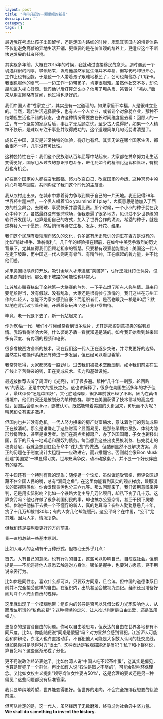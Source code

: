 ```yaml
---
layout: post
title: "冉冉升起的一颗耀眼的新星"
description: ""
category: 
tags: []
---
```


最近我在考虑让孩子出国留学，还是走国内路线的时候，发现其实国内的培养体系不仅能避免高额的异地生活开销，更重要的是在价值观的培养上，更适应这个不断快速发展的社会环境。

其实很多年前，大概在2015年的时候，我就动过直接移民的念头。那时遇到一个境遇相似的同事，攀谈起来，发现他虽然家庭生活并不幸福，但写代码却很开心。工作上也有回报，于是他一个人带着孩子艰难地移民了，公司也帮他办了L1绿卡。我很佩服他的勇气——一边工作一边带孩子，肯定很艰难。虽然他社交不多，却总是能直入核心话题。我问他以后打算怎么办？他甩了甩头发，笑着说：“凉办。”后来从朋友圈略有耳闻，他过得也挺好的。

我们中国人讲“成家立业”，其实是有一定道理的。如果家庭不幸福，人是很难立业的。当然，现代生活选择很多，也有人一个人立业，或者谈个对象就立业，那种不结婚但生活也不错的状态。也许这种情况需要放在长时间维度里去看：回顾人的一生，有一个坚实的家庭后盾，事业才无后顾之忧。至少古人说得好，如果一个人精神不快乐，是难以专注于事业并取得成功的，这个道理简单几句话就讲清楚了。

成长在中国，其实是非常独特的体验，有好也有坏。其实无论在哪个国家生活，都会很不一样，几乎没有可比性。

这种独特性在于：我们这个民族刚从百年屈辱中站起来，大家都在拼命努力让生活变得更好，国家也从过去的意识形态斗争，进化到如今的精细化运营和管理，有挑战也有机会。

好在整个国家的人都在奋发图强，努力改变自己，改变国家的命运。这种冥冥中的内心呼喊与回应，共同构成了我们这个时代的主旋律。

我从农村走出来，在城市中靠着努力争取到属于自己的一片天地。我还记得98年世界杯主题曲里，一个黑人唱着“Do you mind if I play”，大概意思是他加入了西方的社会舞台，去踢球、享受快乐并赢得比赛。那个时候，一个小小的种子就在我心中种下了。虽然最终没有驰骋球场，但我走遍了很多地方，见识过不少世界级的软件开发团队，也算是用自己的方式，加入了世界合作的洪流。希望的种子，就是这样给人一个愿景，然后悄悄等待它生根、发芽、开花、结果。

我们这个民族有着璀璨而悠久的文化，许多富有历史教训的词汇在西方是没有的，比如“鹬蚌相争，渔翁得利”。几千年的经验摆在眼前，在如今中美竞争激烈的历史背景下，尤其值得我们回顾老祖宗的智慧。只要稍有观察就能看出：美国这一代人在走下坡路，而中国这一代人则更有骨气、有精气神，正在崛起的新力量，并不比他们差。

如果美国继续保持开放，吸引全球人才来追逐“美国梦”，也许还能维持住优势。但如果走向封闭，那么走下坡路的可能性也非常大。

江苏城市联赛搞出了全球第一大联赛的气势，一下子点燃了所有人的热情。原来只要组织得当，没有假球、没有乱象，大家还是很有参与热情的。我们这些在苏州工作的年轻人，怎能不为家乡感到自豪？而组织者们，是否也跟我一样是80后？默默地在背后改写着传统，开启着新玩法？这让我非常期待。

毕竟，老一代退下去了，新一代站起来了。

作为80后一代，我们小时候经常看到很多烂片，尤其是那些刻意搞笑的俗套剧情。我妈看得哈哈大笑，什么婆媳矛盾一看就知道是演的。如今我开始看到越来越多有深度、有内涵的视频和电影。

很多曾被西方垄断的技术，现在我们这一代人正在逐步突破，并寻找更好的选择。虽然芯片和操作系统还有待进一步发展，但已经可以看见希望。

我常常觉得，大家都憋着一股劲儿。过去我们被技术垄断压制，如今我们前辈在生产线上辛苦赚来的钱，正在变成技术、实力和基础设施。

最近被推荐去听了周深的《光亮》，听了很多遍。那种“几千年一刹那，轮回路转”的表达，正是中文的擅长之处。这也许解释了，很多在美国生活多年的才子佳人，最终评价“还是中国好”，文化底蕴深厚，很多年前就已经了不起。因为在英语语境中，他们终究还是被划分为某种族群。哪怕在美国获得了技术领域的高度成就，回国后会更native，更被认可。既然能带着美国的头衔回来，何乐而不为呢？精英们总有更多选择。

但国内也并非没有危机。一代人努力换来的房产财富缩水，意味着他们的劳动成果正在被消耗。那么是谁赚走了这些财富？显而易见，是那些早期炒房族、体制内隐形炒房团体，甚至是贪污者。他们在高点卖掉房产，办了外国国籍，子女也转移出国，留下的只有一地鸡毛和房奴的债务。每当想到这些出卖民族利益、捞完就走的权贵阶层，我就会想到红色革命中“诛九族”的做法。但酷刑显然不是解决方案，真正的问题在于制度设计太粗糙——应改进它，而非推翻它。否则就会像Elon Musk创建“美国党”一样显得可笑。世界充满争议，动不动掀桌子，并不是一个好伙伴应有的姿态。

在中国还有一个特别有趣的现象：随便逛一个论坛，虽然话题受管控，但评论区却藏不住全国人民的嘴，总有“漏网之鱼”。在这里你能看到真实的观点梯度，跟那漫长的鄙视链类似。你会发现贪污也分三六九等。那么问题来了，我们该用意图来评判，还是用实际影响？比如一个铁路大佬主导几万亿项目，却私下贪了几十万。这算贪污吗？他也许做了很多利国利民的事，却也搞办公室恋情，甚至干预下属婚姻。你说把他搞下去换一个不懂行的新人，真的划算吗？有些人勤勤恳恳几十年，贪了十几万却被判30年；有的人贪几亿却能缓刑。这公平吗？在中国，“公平”尤其难，因为人多、情况复杂。

但我们还是要朝着更好的方向前进。

我一直想总结一些基本原则。

比如人与人的互动有千万种形式，但核心无外乎几点：

首先，人有自己的意愿，也有行为的自由，这些可以影响自己、自然或社会。但前提是——不能违背他人意愿去触碰对方身体。哪怕是握手，也要对方愿意，更不用说亲密行为。

比如你是同性恋，喜欢什么都可以，只要双方同意，且合法。但中国的道德体系目前并不完全接受这样的自由。在组织内，出轨甚至会被视为违纪。组织还没准备好面对每个人完全自由的选择。

这里就出现了一个模糊地带：组织内的领导是否可以凭借公权力光环影响他人，从而发生所谓的“权色交易”？这种模糊的定义，让人难以判断是自由恋爱，还是滥用权力。

更复杂的是言语自由的问题。你可以自由地思考，但表达的自由在世界各地都有不同尺度。比如，你能随便说“同桌是傻逼”吗？对方显然会感到冒犯。江浙沪人可能会和你辩论，东北人也许直接动手。不冒犯他人可能是大多数人认同的社交底线，但如果你只是觉得对方“很土”，这种表达是客观描述还是冒犯？私下和小群体说，算冒犯吗？这些逐渐形成了分化。

更不用说政治经济表达了。比如台湾人说“中国人吃不起茶叶蛋”，这其实是偏见，也算是冒犯了一个群体。再比如有人说“石油是取之不尽的”，可能会影响环保理念。又比如女权主义提出“领导岗位女性要占50%”，这是合理的要求还是另一种偏见？这些问题都没有标准答案。

我只是单纯地希望，世界能变得更好。但世界的走向，不会完全按照我想要的轨迹前进。

但可以肯定的是，这一代人，虽然经历了无数磨难，终将成为社会的中坚力量。  
**We shall do something to invent the history.**
